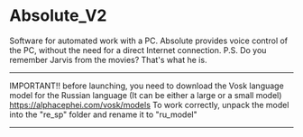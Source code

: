 # Absolute_V2
Software for automated work with a PC. Absolute provides voice control of the PC, without the need for a direct Internet connection. P.S. Do you remember Jarvis from the movies? That's what he is.

________________________________________
IMPORTANT!! before launching, you need to download the Vosk language model for the Russian language (It can be either a large or a small model)
https://alphacephei.com/vosk/models
To work correctly, unpack the model into the "re_sp" folder and rename it to "ru_model"
________________________________________
